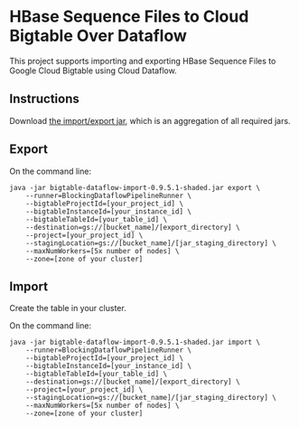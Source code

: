 # HBase Sequence Files to Cloud Bigtable Over Dataflow

This project supports importing and exporting HBase Sequence Files to Google Cloud Bigtable using
Cloud Dataflow.

## Instructions

Download [the import/export jar](http://search.maven.org/remotecontent?filepath=com/google/cloud/bigtable/bigtable-dataflow-import/0.9.5.1/bigtable-dataflow-import-0.9.5.1-shaded.jar), which is an aggregation of all required jars.

## Export

On the command line:

```
java -jar bigtable-dataflow-import-0.9.5.1-shaded.jar export \
    --runner=BlockingDataflowPipelineRunner \
    --bigtableProjectId=[your_project_id] \
    --bigtableInstanceId=[your_instance_id] \
    --bigtableTableId=[your_table_id] \
    --destination=gs://[bucket_name]/[export_directory] \
    --project=[your_project_id] \
    --stagingLocation=gs://[bucket_name]/[jar_staging_directory] \
    --maxNumWorkers=[5x number of nodes] \
    --zone=[zone of your cluster]
```

## Import

Create the table in your cluster.

On the command line:

```
java -jar bigtable-dataflow-import-0.9.5.1-shaded.jar import \
    --runner=BlockingDataflowPipelineRunner \
    --bigtableProjectId=[your_project_id] \
    --bigtableInstanceId=[your_instance_id] \
    --bigtableTableId=[your_table_id] \
    --destination=gs://[bucket_name]/[export_directory] \
    --project=[your_project_id] \
    --stagingLocation=gs://[bucket_name]/[jar_staging_directory] \
    --maxNumWorkers=[5x number of nodes] \
    --zone=[zone of your cluster]
```
